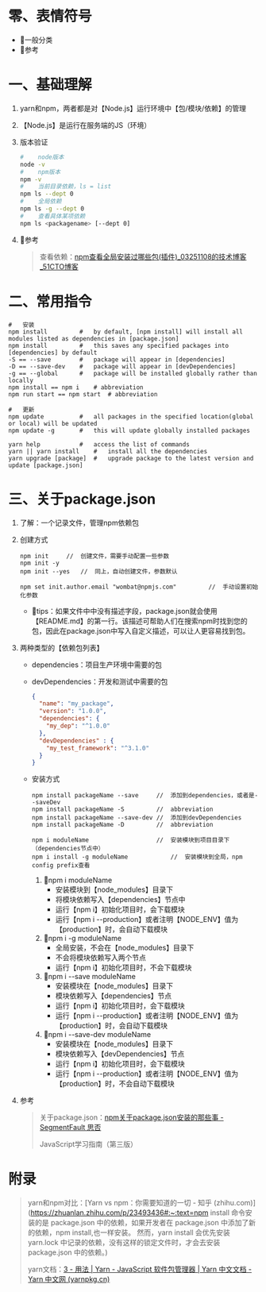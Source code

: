 # 零、表情符号

- :lemon:一般分类
- :book:参考

# 一、基础理解

1. yarn和npm，两者都是对【Node.js】运行环境中【包/模块/依赖】的管理

2. 【Node.js】是运行在服务端的JS（环境）

3. 版本验证

   ```bash
   #	node版本
   node -v
   #	npm版本
   npm -v
   #	当前目录依赖，ls = list
   npm ls --dept 0
   #	全局依赖
   npm ls -g --dept 0
   #	查看具体某项依赖
   npm ls <packagename> [--dept 0]
   ```
   
4. :book:参考

   > 查看依赖：[npm查看全局安装过哪些包(插件)_03251108的技术博客_51CTO博客](https://blog.51cto.com/u_11871779/2287392)

# 二、常用指令

```shell
#	安装
npm install			#	by default, [npm install] will install all modules listed as dependencies in [package.json]
npm install			#	this saves any specified packages into [dependencies] by default
-S == --save		#	package will appear in [dependencies]
-D == --save-dev	#	package will appear in [devDependencies]
-g == --global		#	package will be installed globally rather than locally
npm install == npm i	# abbreviation
npm run start == npm start	# abbreviation

#	更新
npm update			#	all packages in the specified location(global or local) will be updated
npm update -g		#	this will update globally installed packages

yarn help			#	access the list of commands
yarn || yarn install	#	install all the dependencies
yarn upgrade [package]	#	upgrade package to the latest version and update [package.json]
```

# 三、关于package.json

1. 了解：一个记录文件，管理npm依赖包

2. 创建方式

   ```shell
   npm init		//	创建文件，需要手动配置一些参数
   npm init -y
   npm init --yes	//	同上，自动创建文件，参数默认
   
   npm set init.author.email "wombat@npmjs.com"			//	手动设置初始化参数
   ```

   - :book:tips：如果文件中中没有描述字段，package.json就会使用【README.md】的第一行。该描述可帮助人们在搜索npm时找到您的包，因此在package.json中写入自定义描述，可以让人更容易找到包。
   
3. 两种类型的【依赖包列表】

   - dependencies：项目生产环境中需要的包

   - devDependencies：开发和测试中需要的包

     ```json
     {
       "name": "my_package",
       "version": "1.0.0",
       "dependencies": {
         "my_dep": "^1.0.0"
       },
       "devDependencies" : {
         "my_test_framework": "^3.1.0"
       }
     }
     ```

   - 安装方式

     ```shell
     npm install packageName --save		//	添加到dependencies，或者是--saveDev
     npm install packageName -S			//	abbreviation
     npm install packageName --save-dev	//	添加到devDependencies
     npm install packageName -D			//	abbreviation
     
     npm i moduleName					//	安装模块到项目目录下（dependencies节点中）
     npm i install -g moduleName			//	安装模块到全局，npm config prefix查看
     ```

     1. :lemon:npm i moduleName
        - 安装模块到【node_modules】目录下
        - 将模块依赖写入【dependencies】节点中
        - 运行【npm i】初始化项目时，会下载模块
        - 运行【npm i --production】或者注明【NODE_ENV】值为【production】时，会自动下载模块
     2. :lemon:npm i -g moduleName
        - 全局安装，不会在【node_modules】目录下
        - 不会将模块依赖写入两个节点
        - 运行【npm i】初始化项目时，不会下载模块
     3. :lemon:npm i --save moduleName
        - 安装模块在【node_modules】目录下
        - 模块依赖写入【dependencies】节点
        - 运行【npm i】初始化项目时，会下载模块
        - 运行【npm i --production】或者注明【NODE_ENV】值为【production】时，会自动下载模块
     4. :lemon:npm i --save-dev moduleName
        - 安装模块在【node_modules】目录下
        - 模块依赖写入【devDependencies】节点
        - 运行【npm i】初始化项目时，会下载模块
        - 运行【npm i --production】或者注明【NODE_ENV】值为【production】时，不会自动下载模块

4. 参考

   > 关于package.json：[npm关于package.json安装的那些事 - SegmentFault 思否](https://segmentfault.com/a/1190000017552119)
   >
   > JavaScript学习指南（第三版）

# 附录

> yarn和npm对比：[Yarn vs npm：你需要知道的一切 - 知乎 (zhihu.com)](https://zhuanlan.zhihu.com/p/23493436#:~:text=npm install 命令安装的是 package.json 中的依赖，如果开发者在 package.json 中添加了新的依赖，npm install,也一样安装。 然而，yarn install 会优先安装 yarn.lock 中记录的依赖，没有这样的锁定文件时，才会去安装 package.json 中的依赖。)
>
> yarn文档：[3 - 用法 | Yarn - JavaScript 软件包管理器 | Yarn 中文文档 - Yarn 中文网 (yarnpkg.cn)](https://www.yarnpkg.cn/getting-started/usage)

